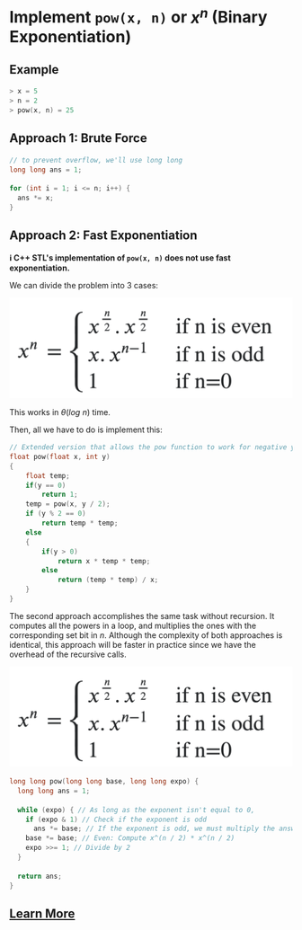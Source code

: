 # Implement `pow(x, n)` or $x^n$ (Binary Exponentiation)

## Example

```cpp
> x = 5
> n = 2
> pow(x, n) = 25
```

## Approach 1: Brute Force

```cpp
// to prevent overflow, we'll use long long
long long ans = 1;

for (int i = 1; i <= n; i++) {
  ans *= x;
}
```

## Approach 2: Fast Exponentiation

**ℹ️ C++ STL's implementation of `pow(x, n)` does not use fast exponentiation.**

We can divide the problem into $3$ cases:

![Image](ex.png)

This works in $\theta(log \ n)$ time.

Then, all we have to do is implement this:

```cpp
// Extended version that allows the pow function to work for negative y and float x.
float pow(float x, int y)
{
    float temp;
    if(y == 0)
        return 1;
    temp = pow(x, y / 2);
    if (y % 2 == 0)
        return temp * temp;
    else
    {
        if(y > 0)
            return x * temp * temp;
        else
            return (temp * temp) / x;
    }
}
```

The second approach accomplishes the same task without recursion. It computes all the powers in a loop, and multiplies the ones with the corresponding set bit in $n$. Although the complexity of both approaches is identical, this approach will be faster in practice since we have the overhead of the recursive calls.

![Image](ex.png)

```cpp
long long pow(long long base, long long expo) {
  long long ans = 1;

  while (expo) { // As long as the exponent isn't equal to 0,
    if (expo & 1) // Check if the exponent is odd
      ans *= base; // If the exponent is odd, we must multiply the answer with base.
    base *= base; // Even: Compute x^(n / 2) * x^(n / 2)
    expo >>= 1; // Divide by 2
  }

  return ans;
}
```

## **[Learn More](https://www.geeksforgeeks.org/write-a-c-program-to-calculate-powxn/)**
